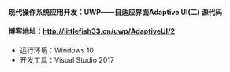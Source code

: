 #### 现代操作系统应用开发：UWP——自适应界面Adaptive UI(二) 源代码
#### 博客地址：http://littlefish33.cn/uwp/AdaptiveUI/2
* 运行环境：Windows 10
* 开发工具：Visual Studio 2017
 
